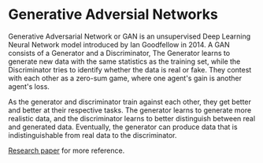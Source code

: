 # Generative Adversial Networks

Generative Adversarial Network or GAN is an unsupervised Deep Learning Neural Network model introduced by Ian Goodfellow in 2014. A GAN consists of a Generator and a Discriminator, The Generator learns to generate new data with the same statistics as the training set, while the Discriminator tries to identify whether the data is real or fake. They contest with each other as a zero-sum game, where one agent's gain is another agent's loss.

As the generator and discriminator train against each other, they get better and better at their respective tasks. The generator learns to generate more realistic data, and the discriminator learns to better distinguish between real and generated data. Eventually, the generator can produce data that is indistinguishable from real data to the discriminator.

[Research paper](https://arxiv.org/pdf/1406.2661.pdf) for more reference.
